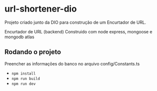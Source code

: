 # url-shortener-dio

Projeto criado junto da DIO para construção de um Encurtador de URL.

Encurtador de URL (backend)
Construido com node express, mongoose e mongodb atlas


## Rodando o projeto

Preencher as informações do banco no arquivo config/Constants.ts

- `npm install`
- `npm run build`
- `npm run dev`

